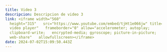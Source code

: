 ```yaml
---
title: Video 3
descripcion: D﻿escripcion de video 3
link: <iframe width="560"
  height="315"   src="https://www.youtube.com/embed/tjHt1e066jw" title="YouTube
  video player"   frameborder="0" allow="accelerometer; autoplay;
  clipboard-write;   encrypted-media; gyroscope; picture-in-picture;
  web-share"   allowfullscreen></iframe>
date: 2024-07-02T15:09:50.443Z
---
```

